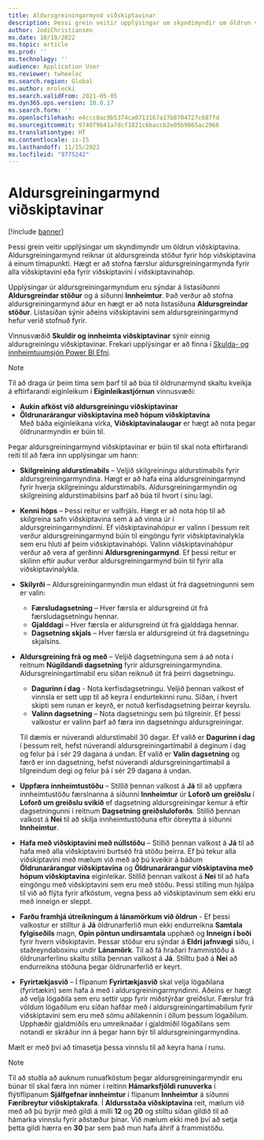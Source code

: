 ```yaml
---
title: Aldursgreiningarmynd viðskiptavinar
description: Þessi grein veitir upplýsingar um skyndimyndir um öldrun viðskiptavina. Aldursgreiningarmynd reiknar út aldursgreinda stöður fyrir hóp viðskiptavina á einum tímapunkti.
author: JodiChristiansen
ms.date: 10/10/2022
ms.topic: article
ms.prod: ''
ms.technology: ''
audience: Application User
ms.reviewer: twheeloc
ms.search.region: Global
ms.author: mrolecki
ms.search.validFrom: 2021-05-05
ms.dyn365.ops.version: 10.0.17
ms.search.form: ''
ms.openlocfilehash: e4ccc8ac9b5374ca0713167a17b8704727c687fd
ms.sourcegitcommit: 9740f9b41a7dcf1821c6baccb2e05b9865ac2966
ms.translationtype: HT
ms.contentlocale: is-IS
ms.lasthandoff: 11/15/2022
ms.locfileid: "9775242"
---
```

# <a name="customer-aging-snapshots"></a>Aldursgreiningarmynd viðskiptavinar

[!include [banner](../includes/banner.md)]

Þessi grein veitir upplýsingar um skyndimyndir um öldrun viðskiptavina. Aldursgreiningarmynd reiknar út aldursgreinda stöður fyrir hóp viðskiptavina á einum tímapunkti. Hægt er að stofna færslur aldursgreiningarmynda fyrir alla viðskiptavini eða fyrir viðskiptavini í viðskiptavinahóp.

Upplýsingar úr aldursgreiningarmyndum eru sýndar á listasíðunni **Aldursgreindar stöður** og á síðunni **Innheimtur**. Það verður að stofna aldursgreiningarmynd áður en hægt er að nota listasíðuna **Aldursgreindar stöður**. Listasíðan sýnir aðeins viðskiptavini sem aldursgreiningarmynd hefur verið stofnuð fyrir.

Vinnusvæðið **Skuldir og innheimta viðskiptavinar** sýnir einnig aldursgreiningu viðskiptavinar. Frekari upplýsingar er að finna í [Skulda- og innheimtuumsjón Power BI Efni](credit-collections-power-bi.md).

> [!NOTE]
> Til að draga úr þeim tíma sem þarf til að búa til öldrunarmynd skaltu kveikja á eftirfarandi eiginleikum í **Eiginleikastjórnun** vinnusvæði: 
> - **Aukin afköst við aldursgreiningu viðskiptavinar** 
> - **Öldrunarárangur viðskiptavina með hópum viðskiptavina**  
>Með báða eiginleikana virka, **Viðskiptavinalaugar** er hægt að nota þegar öldrunarmyndin er búin til. 

Þegar aldursgreiningarmynd viðskiptavinar er búin til skal nota eftirfarandi reiti til að færa inn upplýsingar um hann:

- **Skilgreining aldurstímabils** – Veljið skilgreiningu aldurstímabils fyrir aldursgreiningarmyndina. Hægt er að hafa eina aldursgreiningarmynd fyrir hverja skilgreiningu aldurstímabils. Aldursgreiningarmyndin og skilgreining aldurstímabilsins þarf að búa til hvort í sínu lagi.
- **Kenni hóps** – Þessi reitur er valfrjáls. Hægt er að nota hóp til að skilgreina safn viðskiptavina sem á að vinna úr í aldursgreiningarmyndinni. Ef viðskiptavinahópur er valinn í þessum reit verður aldursgreiningarmynd búin til eingöngu fyrir viðskiptavinalykla sem eru hluti af þeim viðskiptavinahópi. Valinn viðskiptavinahópur verður að vera af gerðinni **Aldursgreningarmynd**. Ef þessi reitur er skilinn eftir auður verður aldursgreiningarmynd búin til fyrir alla viðskiptavinalykla.


- **Skilyrði** – Aldursgreiningarmyndin mun eldast út frá dagsetningunni sem er valin:

    - **Færsludagsetning** – Hver færsla er aldursgreind út frá færsludagsetningu hennar.
    - **Gjalddagi** – Hver færsla er aldursgreind út frá gjalddaga hennar.
    - **Dagsetning skjals** – Hver færsla er aldursgreind út frá dagsetningu skjalsins.

- **Aldursgreining frá og með** – Veljið dagsetninguna sem á að nota í reitnum **Núgildandi dagsetning** fyrir aldursgreiningarmyndina. Aldursgreiningartímabil eru síðan reiknuð út frá þeirri dagsetningu. 

    - **Dagurinn í dag** - Nota kerfisdagsetningu. Veljið þennan valkost ef vinnsla er sett upp til að keyra í endurtekinni runu. Síðan, í hvert skipti sem runan er keyrð, er notuð kerfisdagsetning þeirrar keyrslu.
    - **Valinn dagsetning** – Nota dagsetningu sem þú tilgreinir. Ef þessi valkostur er valinn þarf að færa inn dagsetningu aldursgreiningar.

   Til dæmis er núverandi aldurstímabil 30 dagar. Ef valið er **Dagurinn í dag** í þessum reit, hefst núverandi aldursgreiningartímabil á deginum í dag og felur þá í sér 29 dagana á undan. Ef valið er **Valin dagsetning** og færð er inn dagsetning, hefst núverandi aldursgreiningartímabil á tilgreindum degi og felur þá í sér 29 dagana á undan.

- **Uppfæra innheimtustöðu** – Stillið þennan valkost á **Já** til að uppfæra innheimtustöðu færslnanna á síðunni **Innheimtur** úr **Loforð um greiðslu** í **Loforð um greiðslu svikið** ef dagsetning aldursgreiningar kemur á eftir dagsetningunni í reitnum **Dagsetning greiðsluloforðs**. Stillið þennan valkost á **Nei** til að skilja innheimtustöðuna eftir óbreytta á síðunni **Innheimtur**.
- **Hafa með viðskiptavini með núllstöðu** – Stillið þennan valkost á **Já** til að hafa með alla viðskiptavini burtséð frá stöðu þeirra. Ef þú tekur alla viðskiptavini með mælum við með að þú kveikir á báðum **Öldrunarárangur viðskiptavina** og **Öldrunarárangur viðskiptavina með hópum viðskiptavina** eiginleikar. Stillið þennan valkost á **Nei** til að hafa eingöngu með viðskiptavini sem eru með stöðu. Þessi stilling mun hjálpa til við að flýta fyrir afköstum, vegna þess að viðskiptavinum sem ekki eru með inneign er sleppt.
- **Farðu framhjá útreikningum á lánamörkum við öldrun** - Ef þessi valkostur er stilltur á **Já** öldrunarferlið mun ekki endurreikna **Samtala fylgiseðils** magn, **Opin pöntun undirsamtala** upphæð og **Inneign í boði** fyrir hvern viðskiptavin. Þessar stöður eru sýndar á **Eldri jafnvægi** síðu, í staðreyndaboxinu undir **Lánamörk**. Til að fá hraðari frammistöðu á öldrunarferlinu skaltu stilla þennan valkost á **Já**. Stilltu það á **Nei** að endurreikna stöðuna þegar öldrunarferlið er keyrt. 
- **Fyrirtækjasvið** – Í flipanum **Fyrirtækjasvið** skal velja lögaðilana (fyrirtækin) sem hafa á með í aldursgreiningarmyndinni. Aðeins er hægt að velja lögaðila sem eru settir upp fyrir miðstýrðar greiðslur. Færslur frá völdum lögaðilum eru síðan hafðar með í aldursgreiningartímabilum fyrir viðskiptavini sem eru með sömu aðilakennin í öllum þessum lögaðilum. Upphæðir gjaldmiðils eru umreiknaðar í gjaldmiðil lögaðilans sem notandi er skráður inn á þegar hann býr til aldursgreiningarmyndina.

Mælt er með því að tímasetja þessa vinnslu til að keyra hana í runu.

> [!NOTE]
> Til að stuðla að auknum runuafköstum þegar aldursgreiningarmyndir eru búnar til skal færa inn númer í reitinn **Hámarksfjöldi runuverka** í flýtiflipanum **Sjálfgefnar innheimtur** í flipanum **Innheimtur** á síðunni **Færibreytur viðskiptakrafa**. Í **Aldursstaða viðskiptavina** reit, mælum við með að þú byrjir með gildi á milli **12** og **20** og stilltu síðan gildið til að hámarka vinnslu fyrir aðstæður þínar. Við mælum ekki með því að setja þetta gildi hærra en **30** þar sem það mun hafa áhrif á frammistöðu. 

